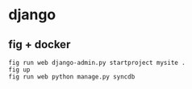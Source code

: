# django
## fig + docker
`fig run web django-admin.py startproject mysite .`  
`fig up`  
`fig run web python manage.py syncdb`  
